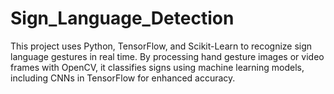 # Sign_Language_Detection
This project uses Python, TensorFlow, and Scikit-Learn to recognize sign language gestures in real time. By processing hand gesture images or video frames with OpenCV, it classifies signs using machine learning models, including CNNs in TensorFlow for enhanced accuracy.
